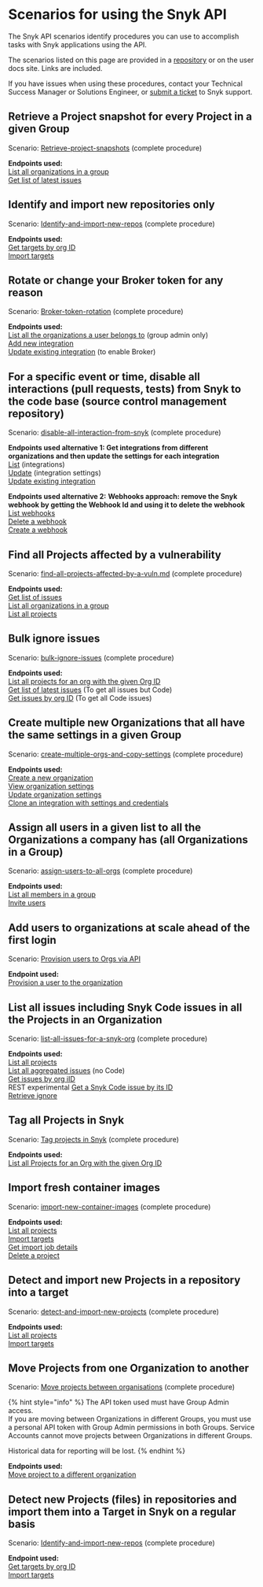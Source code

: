 # Scenarios for using the Snyk API

The Snyk API scenarios identify procedures you can use to accomplish tasks with Snyk applications using the API.

The scenarios listed on this page are provided in a [repository](https://github.com/snyk-playground/cx-tools/tree/main/scripts) or on the user docs site. Links are included.

If you have issues when using these procedures, contact your Technical Success Manager or Solutions Engineer, or [submit a ticket](https://support.snyk.io/hc/en-us/requests/new) to Snyk support.

## Retrieve a Project snapshot for every Project in a given Group

Scenario: [Retrieve-project-snapshots](https://github.com/snyk-playground/cx-tools/blob/main/scripts/retrieve-projects-snapshots.md) (complete procedure)

**Endpoints used:**\
[List all organizations in a group](../reference/groups-v1.md#group-groupid-orgs)\
[Get list of latest issues](https://snyk.docs.apiary.io/#reference/reporting-api/latest-issues/get-list-of-latest-issues)

## Identify and import new repositories only

Scenario: [Identify-and-import-new-repos](https://github.com/snyk-playground/cx-tools/blob/main/scripts/Identify-and-import-new-repos.md) (complete procedure)

**Endpoints used:**\
[Get targets by org ID](../reference/targets.md#orgs-org\_id-targets)\
[Import targets](../reference/import-projects-v1.md#org-orgid-integrations-integrationid-import)

## Rotate or change your Broker token for any reason

Scenario: [Broker-token-rotation](https://github.com/snyk-playground/cx-tools/blob/main/scripts/broker-token-rotation.md) (complete procedure)

**Endpoints used:**\
[List all the organizations a user belongs to](../reference/organizations-v1.md#orgs) (group admin only)\
[Add new integration](../reference/integrations-v1.md#org-orgid-integrations)\
[Update existing integration](../reference/integrations-v1.md#org-orgid-integrations-type) (to enable Broker)

## For a specific event or time, disable all interactions (pull requests, tests) from Snyk to the code base (source control management repository)

Scenario: [disable-all-interaction-from-snyk](https://github.com/snyk-playground/cx-tools/blob/main/scripts/disable-all-interaction-from-snyk.md) (complete procedure)

**Endpoints used alternative 1: Get integrations from different organizations and then update the settings for each integration**\
[List](../reference/integrations-v1.md#org-orgid-integrations-1) (integrations)\
[Update](../reference/integrations-v1.md#org-orgid-integrations-integrationid-settings) (integration settings)\
[Update existing integration](../reference/integrations-v1.md#org-orgid-integrations-type)

**Endpoints used alternative 2:** **Webhooks approach: remove the Snyk webhook by getting the Webhook Id and using it to delete the webhook**\
[List webhooks](../reference/webhooks-v1.md#org-orgid-webhooks-1)\
[Delete a webhook](../reference/webhooks-v1.md#org-orgid-webhooks-webhookid-1)\
[Create a webhook](../reference/webhooks-v1.md#org-orgid-webhooks)

## Find all Projects affected by a vulnerability

Scenario: [find-all-projects-affected-by-a-vuln.md](https://github.com/snyk-playground/cx-tools/blob/main/scripts/find-all-projects-affected-by-a-vuln.md) (complete procedure)

**Endpoints used:**\
[Get list of issues](../reference/reporting-api-v1.md#reporting-issues)\
[List all organizations in a group](../reference/groups-v1.md#group-groupid-orgs)\
[List all projects](../reference/projects.md#orgs-org\_id-projects)

## Bulk ignore issues

Scenario: [bulk-ignore-issues](https://github.com/snyk-playground/cx-tools/blob/main/scripts/bulk-ignore-issues.md) (complete procedure)

**Endpoints used:**\
[List all projects for an org with the given Org ID](../reference/projects.md#orgs-org\_id-projects)\
[Get list of latest issues](../reference/reporting-api-v1.md#reporting-issues-latest) (To get all issues but Code)\
[Get issues  by org ID](../reference/issues.md#orgs-org\_id-issues) (To get all Code issues)

## Create multiple new Organizations that all have the same settings in a given Group

Scenario: [create-multiple-orgs-and-copy-settings](https://github.com/snyk-playground/cx-tools/blob/main/scripts/create-multiple-orgs-and-copy-settings.md) (complete procedure)

**Endpoints used:**\
[Create a new organization](../reference/organizations-v1.md#org)\
[View organization settings](../reference/organizations-v1.md#org-orgid-settings-1)\
[Update organization settings](../reference/organizations-v1.md#org-orgid-settings)\
[Clone an integration with settings and credentials](../reference/integrations-v1.md#org-orgid-integrations-integrationid-clone)

## Assign all users in a given list to all the Organizations a company has (all Organizations in a Group)

Scenario: [assign-users-to-all-orgs](https://github.com/snyk-playground/cx-tools/blob/main/scripts/assign-users-to-all-orgs.md) (complete procedure)

**Endpoints used:**\
[List all members in a group](../reference/groups-v1.md#group-groupid-members)\
[Invite users](../reference/organizations-v1.md#org-orgid-invite)

## Add users to organizations at scale ahead of the first login

Scenario: [Provision users to Orgs via API](../../snyk-admin/user-management-with-the-api/provision-users-to-organizations-using-the-api.md)

**Endpoint used:**\
[Provision a user to the organization](../reference/organizations-v1.md#org-orgid-provision)

## List all issues including Snyk Code issues in all the Projects in an Organization

Scenario: [list-all-issues-for-a-snyk-org](https://github.com/snyk-playground/cx-tools/blob/main/scripts/list-all-issues-for-a-snyk-org.md) (complete procedure)

**Endpoints used:**\
[List all projects](../reference/projects.md#orgs-org\_id-projects)\
[List all aggregated issues](../reference/projects-v1.md#org-orgid-project-projectid-aggregated-issues) (no Code)\
[Get issues by org iID](../reference/issues.md#orgs-org\_id-issues)\
REST experimental [Get a Snyk Code issue by its ID](https://apidocs.snyk.io/?version=2022-04-06%7Eexperimental#get-/orgs/-org\_id-/issues/detail/code/-issue\_id-)\
[Retrieve ignore](../reference/ignores-v1.md#org-orgid-project-projectid-ignore-issueid-1)

## Tag all Projects in Snyk

Scenario: [Tag projects in Snyk](https://github.com/snyk-playground/cx-tools/blob/main/scripts/tag-snyk-projects.md) (complete procedure)

**Endpoints used:**\
[List all Projects for an Org with the given Org ID](../reference/projects.md#orgs-org\_id-projects)

## Import fresh container images

Scenario: [import-new-container-images](https://github.com/snyk-playground/cx-tools/blob/main/scripts/import-new-container-images.md) (complete procedure)

**Endpoints used:**\
[List all projects](../reference/projects.md#orgs-org\_id-projects)\
[Import targets](../reference/import-projects-v1.md#org-orgid-integrations-integrationid-import)\
[Get import job details](../reference/import-projects-v1.md#org-orgid-integrations-integrationid-import-jobid)\
[Delete a project](../reference/projects-v1.md#org-orgid-project-projectid-2)

## Detect and import new Projects in a repository into a target

Scenario: [detect-and-import-new-projects](https://github.com/snyk-playground/cx-tools/blob/main/scripts/detect-and-import-new-projects.md) (complete procedure)

**Endpoints used:**\
[List all projects](../reference/projects.md#orgs-org\_id-projects)\
[Import targets](../reference/import-projects-v1.md#org-orgid-integrations-integrationid-import)

## Move Projects from one Organization to another

Scenario: [Move projects between organisations](https://github.com/snyk-playground/cx-tools/blob/main/scripts/move-projects.md) (complete procedure)

{% hint style="info" %}
The API token used must have Group Admin access. \
If you are moving between Organizations in different Groups, you must use a personal API token with Group Admin permissions in both Groups. Service Accounts cannot move projects between Organizations in different Groups.&#x20;

Historical data for reporting will be lost.
{% endhint %}

**Endpoints used:**\
[Move project to a different organization](../reference/projects-v1.md#org-orgid-project-projectid-move)

## Detect new Projects (files) in repositories and import them into a Target in Snyk on a regular basis

Scenario: [Identify-and-import-new-repos](https://github.com/snyk-playground/cx-tools/blob/main/scripts/Identify-and-import-new-repos.md) (complete procedure)

**Endpoint used:**\
[Get targets by org ID](../reference/targets.md#orgs-org\_id-targets)\
[Import targets](../reference/import-projects-v1.md#org-orgid-integrations-integrationid-import)
